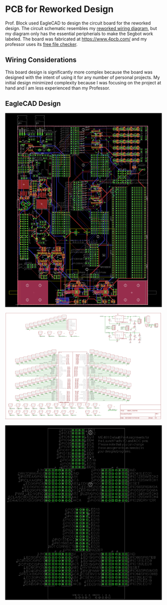 # PCB for Reworked Design
Prof. Block used EagleCAD to design the circuit board for the reworked design. The circuit schematic resembles my [reworked wiring diagram](https://github.com/monk200/Segbot/blob/main/Wiring/Initial%20Design%20Wiring%20Diagram.png), but my diagram only has the essential peripherials to make the Segbot work labeled. The board was fabricated at https://www.4pcb.com/ and my professor uses its [free file checker](https://www.4pcb.com/free-pcb-file-check/index.html).  

## Wiring Considerations
This board design is significantly more complex because the board was designed with the intent of using it for any number of personal projects. My initial design minimized complexity because I was focusing on the project at hand and I am less experienced than my Professor.  

## EagleCAD Design
<p align="center"><img src="https://github.com/monk200/Segbot/blob/main/Wiring/Reworked%20EagleCAD%20Files/brd%20picture.PNG" alt="BRD" width="800"/></p>  

<p align="center"><img src="https://github.com/monk200/Segbot/blob/main/Wiring/Reworked%20EagleCAD%20Files/sch%20picture.PNG" alt="SCH" width="1100"/></p>  

<p align="center"><img src="https://github.com/monk200/Segbot/blob/main/Wiring/Reworked%20EagleCAD%20Files/headers%20picture.PNG" alt="SCH" width="600"/></p>  


